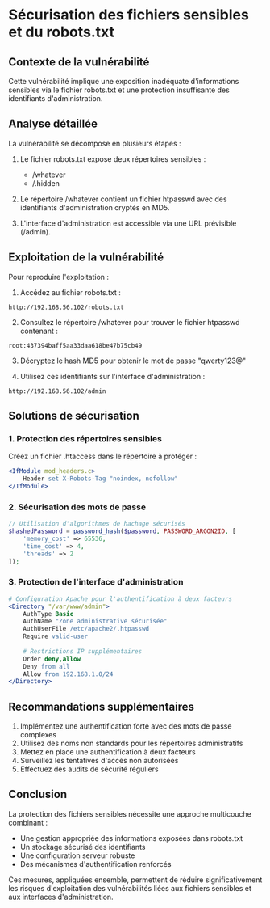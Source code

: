 # Sécurisation des fichiers sensibles et du robots.txt

## Contexte de la vulnérabilité

Cette vulnérabilité implique une exposition inadéquate d'informations sensibles via le fichier robots.txt et une protection insuffisante des identifiants d'administration.

## Analyse détaillée

La vulnérabilité se décompose en plusieurs étapes :

1. Le fichier robots.txt expose deux répertoires sensibles :
   - /whatever
   - /.hidden

2. Le répertoire /whatever contient un fichier htpasswd avec des identifiants d'administration cryptés en MD5.

3. L'interface d'administration est accessible via une URL prévisible (/admin).

## Exploitation de la vulnérabilité

Pour reproduire l'exploitation :

1. Accédez au fichier robots.txt :
```
http://192.168.56.102/robots.txt
```

2. Consultez le répertoire /whatever pour trouver le fichier htpasswd contenant :
```
root:437394baff5aa33daa618be47b75cb49
```

3. Décryptez le hash MD5 pour obtenir le mot de passe "qwerty123@"

4. Utilisez ces identifiants sur l'interface d'administration :
```
http://192.168.56.102/admin
```

## Solutions de sécurisation

### 1. Protection des répertoires sensibles

Créez un fichier .htaccess dans le répertoire à protéger :

```apache
<IfModule mod_headers.c>
    Header set X-Robots-Tag "noindex, nofollow"
</IfModule>
```

### 2. Sécurisation des mots de passe

```php
// Utilisation d'algorithmes de hachage sécurisés
$hashedPassword = password_hash($password, PASSWORD_ARGON2ID, [
    'memory_cost' => 65536,
    'time_cost' => 4,
    'threads' => 2
]);
```

### 3. Protection de l'interface d'administration

```apache
# Configuration Apache pour l'authentification à deux facteurs
<Directory "/var/www/admin">
    AuthType Basic
    AuthName "Zone administrative sécurisée"
    AuthUserFile /etc/apache2/.htpasswd
    Require valid-user
    
    # Restrictions IP supplémentaires
    Order deny,allow
    Deny from all
    Allow from 192.168.1.0/24
</Directory>
```

## Recommandations supplémentaires

1. Implémentez une authentification forte avec des mots de passe complexes
2. Utilisez des noms non standards pour les répertoires administratifs
3. Mettez en place une authentification à deux facteurs
4. Surveillez les tentatives d'accès non autorisées
5. Effectuez des audits de sécurité réguliers

## Conclusion

La protection des fichiers sensibles nécessite une approche multicouche combinant :
- Une gestion appropriée des informations exposées dans robots.txt
- Un stockage sécurisé des identifiants
- Une configuration serveur robuste
- Des mécanismes d'authentification renforcés

Ces mesures, appliquées ensemble, permettent de réduire significativement les risques d'exploitation des vulnérabilités liées aux fichiers sensibles et aux interfaces d'administration.